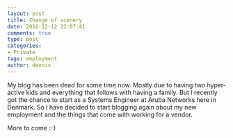 ```yaml
---
layout: post
title: Change of scenery
date: 2016-12-12 22:07:41
comments: true
type: post
categories:
- Private
tags: employment
author: dennis
---
```

My blog has been dead for some time now. Mostly due to having two hyper-active kids and everything that follows with having a family.
But I recently got the chance to start as a Systems Engineer at Aruba Networks here in Denmark. So I have decided to start blogging again about my new employment and the things that come with working for a vendor.</p>
More to come :-)
